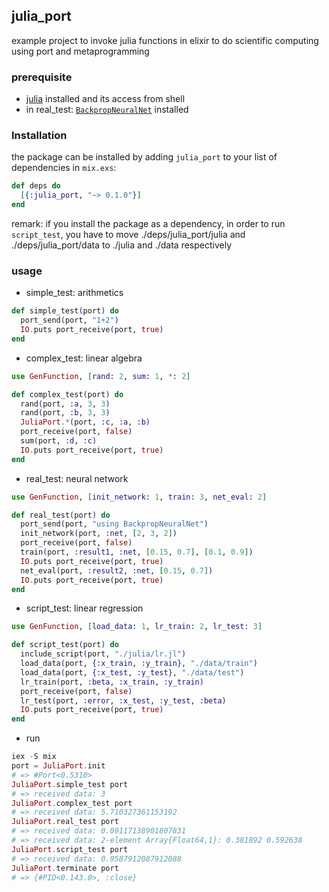 ## julia_port
example project to invoke julia functions in elixir to do scientific computing using port and metaprogramming

### prerequisite
* [julia](http://julialang.org/) installed and its access from shell
* in real_test: [`BackpropNeuralNet`](https://github.com/compressed/BackpropNeuralNet.jl) installed

### Installation

the package can be installed
by adding `julia_port` to your list of dependencies in `mix.exs`:

```elixir
def deps do
  [{:julia_port, "~> 0.1.0"}]
end
```

remark: if you install the package as a dependency, in order to run `script_test`,
you have to move ./deps/julia_port/julia and ./deps/julia_port/data to ./julia and ./data respectively
### usage
* simple_test: arithmetics 
```elixir
def simple_test(port) do
  port_send(port, "1+2")
  IO.puts port_receive(port, true)
end
```
* complex_test: linear algebra
```elixir
use GenFunction, [rand: 2, sum: 1, *: 2]

def complex_test(port) do
  rand(port, :a, 3, 3)
  rand(port, :b, 3, 3)
  JuliaPort.*(port, :c, :a, :b)
  port_receive(port, false)
  sum(port, :d, :c)
  IO.puts port_receive(port, true)
end
```
* real_test: neural network
```elixir
use GenFunction, [init_network: 1, train: 3, net_eval: 2]

def real_test(port) do
  port_send(port, "using BackpropNeuralNet")
  init_network(port, :net, [2, 3, 2])
  port_receive(port, false)
  train(port, :result1, :net, [0.15, 0.7], [0.1, 0.9])
  IO.puts port_receive(port, true)
  net_eval(port, :result2, :net, [0.15, 0.7])
  IO.puts port_receive(port, true)
end
```
* script_test: linear regression
```elixir
use GenFunction, [load_data: 1, lr_train: 2, lr_test: 3]

def script_test(port) do
  include_script(port, "./julia/lr.jl")
  load_data(port, {:x_train, :y_train}, "./data/train")
  load_data(port, {:x_test, :y_test}, "./data/test")
  lr_train(port, :beta, :x_train, :y_train)
  port_receive(port, false)
  lr_test(port, :error, :x_test, :y_test, :beta)
  IO.puts port_receive(port, true)
end
```
* run
```elixir
iex -S mix
port = JuliaPort.init
# => #Port<0.5310>
JuliaPort.simple_test port
# => received data: 3
JuliaPort.complex_test port
# => received data: 5.710327361153192
JuliaPort.real_test port
# => received data: 0.09117138901807831
# => received data: 2-element Array{Float64,1}: 0.381892 0.592638
JuliaPort.script_test port
# => received data: 0.9587912087912088
JuliaPort.terminate port
# => {#PID<0.143.0>, :close}
```
